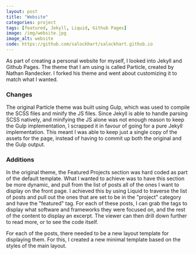 ```yaml
---
layout: post
title: "Website"
categories: project
tags: [featured, Jekyll, Liquid, Github Pages]
image: /img/website.jpg
image_alt: website
code: https://github.com/salockhart/salockhart.github.io
---
```


As part of creating a personal website for myself, I looked into Jekyll and Github Pages.  The theme that I am using is called Particle, created by Nathan Randecker.  I forked his theme and went about customizing it to match what I wanted.

### Changes
The original Particle theme was built using Gulp, which was used to compile the SCSS files and minify the JS files.  Since Jekyll is able to handle parsing SCSS natively, and minifying the JS alone was not enough reason to keep the Gulp implementation, I scrapped it in favour of going for a pure Jekyll implementation.  This meant I was able to keep just a single copy of the assets for the page, instead of having to commit up both the original and the Gulp output.

### Additions
In the original theme, the Featured Projects section was hard coded as part of the default template.  What I wanted to achieve was to have this section be more dynamic, and pull from the list of posts all of the ones I want to display on the front page.  I achieved this by using Liquid to traverse the list of posts and pull out the ones that are set to be in the "project" category and have the "featured" tag.  For each of these posts, I can grab the tags to display what software and frameworks they were focused on, and the rest of the content to display an excerpt.  The viewer can then drill down further to read more, or to see the code itself.

For each of the posts, there needed to be a new layout template for displaying them.  For this, I created a new minimal template based on the styles of the main layout.
